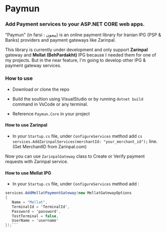# Paymun

### Add **Payment** services to your **ASP.NET CORE** web apps.

"Paymun" (in farsi : پیمون) is an online payment library for Iranian IPG (PSP & Banks)  providers and payment gateways like Zarinpal.

This library is currently under development and only support **Zarinpal** gateway and **Mellat (BehPardakht)** IPG  because I needed them for one of my projects. But in the near feature, I'm going to develop other IPG & payment gateway services.

### How to use

- Download or clone the repo

- Build the soultion using VisualStudio or by running `dotnet build` command in VsCode or any terminal.

- Reference `Paymun.Core` in your project

#### How to use Zarinpal

- In your `Startup.cs` file, under `ConfigureServices` method add ```cs services.AddZarinpalServices(merchantId: "your_merchant_id");``` line. (Get MerchantID from Zarinpal.com)

Now you can use `ZarinpalGateway` class to Create or Verify payment requests with Zarinpal service.

#### How to use Mellat IPG

- In your `Startup.cs` file, under `ConfigureServices` method add :

 ```cs  
 services.AddMellatPaymentGateway(new MellatGatewayOptions
{
    Name = "Mellat",
    TerminalId = 'TerminalId',
    Password = 'password',
    TestTerminal = false,
    UserName = 'username'
});```